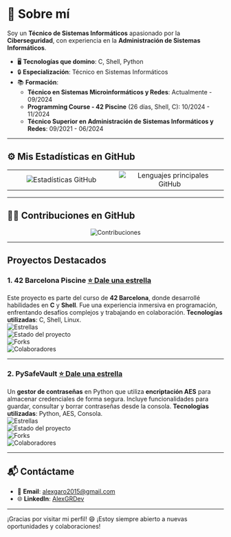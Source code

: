 # 🚀 Sobre mí

Soy un **Técnico de Sistemas Informáticos** apasionado por la **Ciberseguridad**, con experiencia en la **Administración de Sistemas Informáticos**.

- 🖥️ **Tecnologías que domino**: C, Shell, Python
- 🔒 **Especialización**: Técnico en Sistemas Informáticos
- 📚 **Formación**:
  - **Técnico en Sistemas Microinformáticos y Redes**: Actualmente - 09/2024
  - **Programming Course - 42 Piscine** (26 días, Shell, C): 10/2024 - 11/2024
  - **Técnico Superior en Administración de Sistemas Informáticos y Redes**: 09/2021 - 06/2024

---

## ⚙️ Mis Estadísticas en GitHub

<div align="center">
  <table>
    <tr>
      <td style="width: 50%; text-align: center;">
        <img src="https://github-readme-stats.vercel.app/api?username=AlexGRDev&show_icons=true&theme=radical&include_all_commits=true&count_private=true" alt="Estadísticas GitHub"/>
      </td>
      <td style="width: 50%; text-align: center;">
        <img src="https://github-readme-stats.vercel.app/api/top-langs/?username=AlexGRDev&layout=compact&langs_count=6&theme=radical" alt="Lenguajes principales GitHub"/>
      </td>
    </tr>
  </table>
</div>

---

## 🧑‍💻 Contribuciones en GitHub

<p align="center">
  <img src="https://github-readme-streak-stats.herokuapp.com/?user=AlexGRDev&theme=radical" alt="Contribuciones" />
</p>

---

## Proyectos Destacados

### 1. **42 Barcelona Piscine [⭐ Dale una estrella](https://github.com/AlexGRDev/42Barcelona_CPiscine)**  
Este proyecto es parte del curso de **42 Barcelona**, donde desarrollé habilidades en **C** y **Shell**. Fue una experiencia inmersiva en programación, enfrentando desafíos complejos y trabajando en colaboración. **Tecnologías utilizadas**: C, Shell, Linux.<br>
![Estrellas](https://img.shields.io/github/stars/AlexGRDev/42Barcelona_CPiscine?style=social)  
![Estado del proyecto](https://img.shields.io/github/last-commit/AlexGRDev/42Barcelona_CPiscine?style=flat-square&color=brightgreen)  
![Forks](https://img.shields.io/github/forks/AlexGRDev/42Barcelona_CPiscine?style=flat-square&color=blue)  
![Colaboradores](https://img.shields.io/github/contributors/AlexGRDev/42Barcelona_CPiscine?style=flat-square)

---

### 2. **PySafeVault [⭐ Dale una estrella](https://github.com/AlexGRDev/PySafeVault)**  
Un **gestor de contraseñas** en Python que utiliza **encriptación AES** para almacenar credenciales de forma segura. Incluye funcionalidades para guardar, consultar y borrar contraseñas desde la consola. **Tecnologías utilizadas**: Python, AES, Consola.  
![Estrellas](https://img.shields.io/github/stars/AlexGRDev/PySafeVault?style=social)  
![Estado del proyecto](https://img.shields.io/github/last-commit/AlexGRDev/PySafeVault?style=flat-square&color=brightgreen)  
![Forks](https://img.shields.io/github/forks/AlexGRDev/PySafeVault?style=flat-square&color=blue)  
![Colaboradores](https://img.shields.io/github/contributors/AlexGRDev/PySafeVault?style=flat-square)

---

## 📬 Contáctame

- 📧 **Email**: [alexgaro2015@gmail.com](mailto:alexgaro2015@gmail.com)
- 🌐 **LinkedIn**: [AlexGRDev](https://www.linkedin.com/in/alex-garcia-rodriguez-564287208/)

---

¡Gracias por visitar mi perfil! 😄 ¡Estoy siempre abierto a nuevas oportunidades y colaboraciones!
